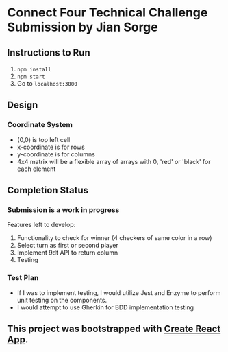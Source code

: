 # Connect Four Technical Challenge Submission by Jian Sorge

## Instructions to Run

1. `npm install`
1. `npm start`
1. Go to `localhost:3000`

## Design

### Coordinate System

- (0,0) is top left cell
- x-coordinate is for rows
- y-coordinate is for columns
- 4x4 matrix will be a flexible array of arrays with 0, 'red' or 'black' for each element

## Completion Status

### Submission is a work in progress

Features left to develop:
1. Functionality to check for winner (4 checkers of same color in a row)
1. Select turn as first or second player
1. Implement 9dt API to return column
1. Testing

### Test Plan

- If I was to implement testing, I would utilize Jest and Enzyme to perform unit testing on the components.
- I would attempt to use Gherkin for BDD implementation testing

## This project was bootstrapped with [Create React App](https://github.com/facebook/create-react-app).